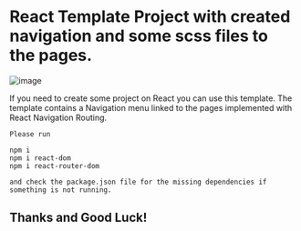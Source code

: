 # React Template Project with created navigation and some scss files to the pages.



![image](https://www.freecodecamp.org/news/content/images/size/w2000/2022/03/photo-1619410283995-43d9134e7656.jpeg)


If you need to create some project on React you can use this template.
The template contains a Navigation menu linked to the pages implemented with 
React Navigation Routing.






```
Please run

npm i 
npm i react-dom
npm i react-router-dom

and check the package.json file for the missing dependencies if something is not running.

```

## Thanks and Good Luck!